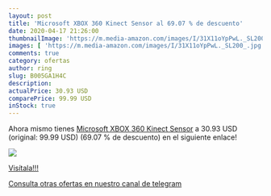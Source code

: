 ```yaml
---
layout: post
title: 'Microsoft XBOX 360 Kinect Sensor al 69.07 % de descuento'
date: 2020-04-17 21:26:00
thumbnailImage: 'https://m.media-amazon.com/images/I/31X11oYpPwL._SL200_.jpg'
images: [ 'https://m.media-amazon.com/images/I/31X11oYpPwL._SL200_.jpg' ]
comments: true
category: ofertas
author: ring
slug: B005GA1H4C
description:
actualPrice: 30.93 USD
comparePrice: 99.99 USD
inStock: true
---
```


Ahora mismo tienes [Microsoft XBOX 360 Kinect Sensor](https://www.amazon.com/dp/B005GA1H4C/?tag=redken08-20) a 30.93 USD (original: 99.99 USD) (69.07 %  de descuento) en el siguiente enlace!

[![](https://m.media-amazon.com/images/I/31X11oYpPwL._SL200_.jpg)](https://www.amazon.com/dp/B005GA1H4C/?tag=redken08-20)

[Visítala!!!](https://www.amazon.com/dp/B005GA1H4C/?tag=redken08-20)

[Consulta otras ofertas en nuestro canal de telegram](https://t.me/s/ofertas25)
